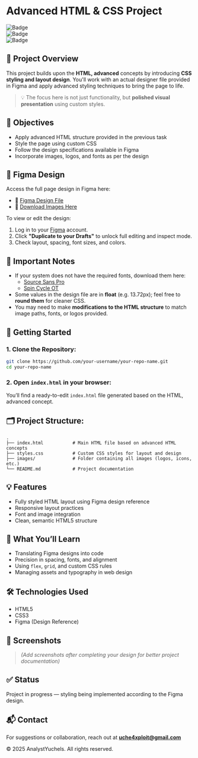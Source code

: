 # Advanced HTML & CSS Project

![Badge](https://img.shields.io/badge/HTML-CSS-blue)  
![Badge](https://img.shields.io/badge/Status-In_Progress-yellow)  
![Badge](https://img.shields.io/badge/Design-Figma-orange)

## 📄 Project Overview

This project builds upon the **HTML, advanced** concepts by introducing **CSS styling and layout design**. You'll work with an actual designer file provided in Figma and apply advanced styling techniques to bring the page to life.

> 💡 The focus here is not just functionality, but **polished visual presentation** using custom styles.


## 🎯 Objectives

- Apply advanced HTML structure provided in the previous task
- Style the page using custom CSS
- Follow the design specifications available in Figma
- Incorporate images, logos, and fonts as per the design


## 🎨 Figma Design

Access the full page design in Figma here:

- 🔗 [Figma Design File](#)
- 📁 [Download Images Here](#)

To view or edit the design:

1. Log in to your [Figma](https://figma.com) account.
2. Click **"Duplicate to your Drafts"** to unlock full editing and inspect mode.
3. Check layout, spacing, font sizes, and colors.


## 📝 Important Notes

- If your system does not have the required fonts, download them here:
  - [Source Sans Pro](https://fonts.google.com/specimen/Source+Sans+Pro)
  - [Spin Cycle OT](https://www.cufonfonts.com/font/spin-cycle-ot)
- Some values in the design file are in **float** (e.g. 13.72px); feel free to **round them** for cleaner CSS.
- You may need to make **modifications to the HTML structure** to match image paths, fonts, or logos provided.


## 🚀 Getting Started

### 1. Clone the Repository:

```bash
git clone https://github.com/your-username/your-repo-name.git
cd your-repo-name
````

### 2. Open `index.html` in your browser:

You’ll find a ready-to-edit `index.html` file generated based on the HTML, advanced concept.


## 🗂️ Project Structure:

```
.
├── index.html           # Main HTML file based on advanced HTML concepts
├── styles.css           # Custom CSS styles for layout and design
├── images/              # Folder containing all images (logos, icons, etc.)
└── README.md            # Project documentation
```


## 💡 Features

* Fully styled HTML layout using Figma design reference
* Responsive layout practices
* Font and image integration
* Clean, semantic HTML5 structure


## 🧠 What You’ll Learn

* Translating Figma designs into code
* Precision in spacing, fonts, and alignment
* Using `flex`, `grid`, and custom CSS rules
* Managing assets and typography in web design


## 🛠️ Technologies Used

* HTML5
* CSS3
* Figma (Design Reference)


## 📸 Screenshots

> *(Add screenshots after completing your design for better project documentation)*


## ✅ Status

Project in progress — styling being implemented according to the Figma design.


## 📬 Contact

For suggestions or collaboration, reach out at **[uche4xploit@gmail.com](mailto:uche4xploit@gmail.com.com)**


© 2025 AnalystYuchels. All rights reserved.

